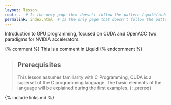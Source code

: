 ```yaml
---
layout: lesson
root: .  # Is the only page that doesn't follow the pattern /:path/index.html
permalink: index.html  # Is the only page that doesn't follow the pattern /:path/index.html
---
```

Introduction to GPU programming, focused on CUDA and OpenACC two paradigms for NVIDIA accelerators.

<!-- this is an html comment -->

{% comment %} This is a comment in Liquid {% endcomment %}

> ## Prerequisites
>
> This lesson assumes familiarity with C Programming, CUDA is a superset of the C programming language. The basic elements of the language will be explained during the first examples.
{: .prereq}

{% include links.md %}